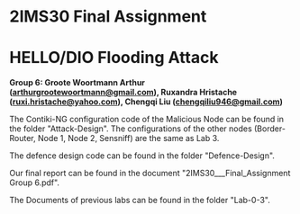 # 2IMS30 Final Assignment

# HELLO/DIO Flooding Attack

**Group 6:  Groote Woortmann Arthur (arthurgrootewoortmann@gmail.com), Ruxandra Hristache (ruxi.hristache@yahoo.com), Chengqi Liu (chengqiliu946@gmail.com)**

The Contiki-NG configuration code of the Malicious Node can be found in the folder "Attack-Design". The configurations of the other nodes (Border-Router, Node 1, Node 2, Sensniff) are the same as Lab 3.

The defence design code can be found in the folder "Defence-Design".

Our final report can be found in the document "2IMS30___Final_Assignment Group 6.pdf".

The Documents of previous labs can be found in the folder "Lab-0-3".



